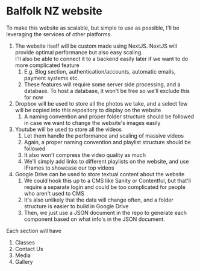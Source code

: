 # Balfolk NZ website
To make this website as scalable, but simple to use as possible, I'll be leveraging the services of other platforms.

1. The website itself will be custom made using NextJS. NextJS will provide optimal performance but also easy scaling. <br>
   I'll also be able to connect it to a backend easily later if we want to do more complicated feature
    1. E.g. Blog section, authentication/accounts, automatic emails, payment systems etc.
    2. These features will require some server side processing, and a database. To host a database, it won't be free so we'll exclude this for now
2. Dropbox will be used to store all the photos we take, and a select few will be copied into this repository to display on the website
    1. A naming convention and proper folder structure should be followed in case we want to change the website's images easily
3. Youtube will be used to store all the videos
    1. Let them handle the performance and scaling of massive videos
    2. Again, a proper naming convention and playlist structure should be followed
    3. It also won't compress the video quality as much
    4. We'll simply add links to different playlists on the website, and use IFrames to showcase our top videos
4. Google Drive can be used to store textual content about the website
    1. We could hook this up to a CMS like Sanity or Contentful, but that'll require a separate login and could be too complicated for people who aren't used to CMS
    2. It's also unlikely that the data will change often, and a folder structure is easier to build in Google Drive
    3. Then, we just use a JSON document in the repo to generate each component based on what info's in the JSON document. 


Each section will have
1. Classes
2. Contact Us
3. Media
4. Gallery
